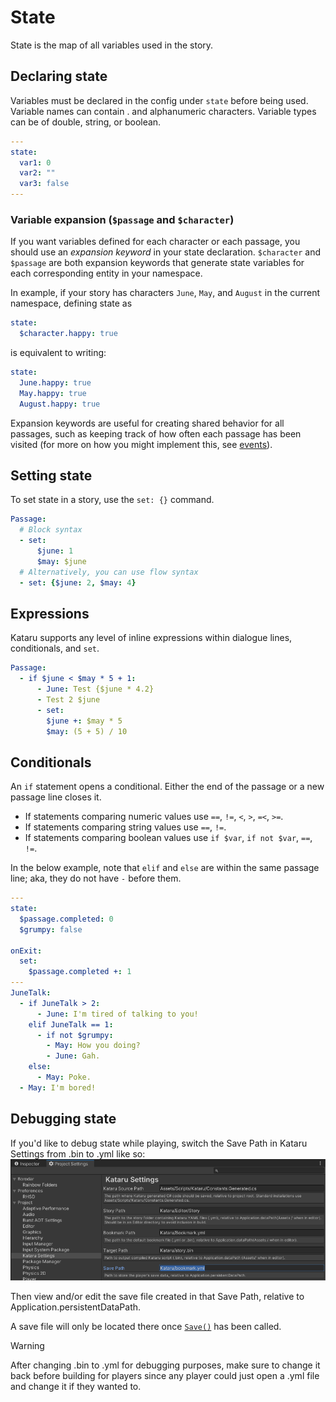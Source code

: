 # State

State is the map of all variables used in the story.

## Declaring state

Variables must be declared in the config under `state` before being used. Variable names can contain . and alphanumeric characters. Variable types can be of double, string, or boolean.

```yaml
---
state: 
  var1: 0
  var2: ""
  var3: false
---
```
### Variable expansion (`$passage` and `$character`)

If you want variables defined for each character or each passage, you should use an _expansion keyword_ in your state declaration.
`$character` and `$passage` are both expansion keywords that generate state variables for each corresponding entity in your namespace.

In example, if your story has characters `June`, `May`, and `August` in the current namespace, defining state as

```yaml
state:
  $character.happy: true
```

is equivalent to writing:

```yaml
state:
  June.happy: true
  May.happy: true
  August.happy: true
```

Expansion keywords are useful for creating shared behavior for all passages, such as keeping track of how often each passage has been visited (for more on how you might implement this, see <a href="#/concepts/logic?id=events">events</a>).


## Setting state
To set state in a story, use the `set: {}` command.
```yml
Passage: 
  # Block syntax
  - set:
      $june: 1
      $may: $june
  # Alternatively, you can use flow syntax
  - set: {$june: 2, $may: 4}
```

## Expressions
Kataru supports any level of inline expressions within dialogue lines, conditionals, and `set`.
```yml
Passage:
  - if $june < $may * 5 + 1:
      - June: Test {$june * 4.2}
      - Test 2 $june 
      - set:
        $june +: $may * 5
        $may: (5 + 5) / 10
```
## Conditionals
An `if` statement opens a conditional. Either the end of the passage or a new passage line closes it. 

- If statements comparing numeric values use `==`, `!=`, `<`, `>`, `=<`, `>=`. 
- If statements comparing string values use `==`, `!=`.
- If statements comparing boolean values use `if $var`, `if not $var`, `==`, `!=`.

In the below example, note that `elif` and `else` are within the same passage line; aka, they do not have `-` before them.
```yml
---
state:
  $passage.completed: 0
  $grumpy: false

onExit:
  set:
    $passage.completed +: 1
---
JuneTalk:
  - if JuneTalk > 2:
      - June: I'm tired of talking to you!
    elif JuneTalk == 1:
      - if not $grumpy:
        - May: How you doing?
        - June: Gah.
    else:
      - May: Poke.
  - May: I'm bored!
```

## Debugging state
If you'd like to debug state while playing, switch the Save Path in Kataru Settings from .bin to .yml like so:
![Change save path in Kataru Settings](DebugState.png)

Then view and/or edit the save file created in that Save Path, relative to Application.persistentDataPath.

A save file will only be located there once <a href="#/api/unity?id=save">`Save()`</a> has been called.

> [!WARNING]
> After changing .bin to .yml for debugging purposes, make sure to change it back before building for players since any player could just open a .yml file and change it if they wanted to.